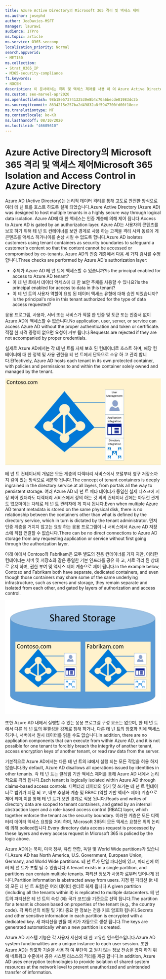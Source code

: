 ```yaml
---
title: Azure Active Directory의 Microsoft 365 격리 및 액세스 제어
ms.author: josephd
author: JoeDavies-MSFT
manager: laurawi
audience: ITPro
ms.topic: article
ms.service: O365-seccomp
localization_priority: Normal
search.appverid:
- MET150
ms.collection:
- Strat_O365_IP
- M365-security-compliance
f1.keywords:
- NOCSH
description: 이 문서에서는 격리 및 액세스 제어를 사용 하 여 Azure Active Directory 내에서 서로 격리 된 여러 테 넌 트에 대 한 데이터를 유지 하는 방법을 알아봅니다.
ms.custom: seo-marvel-apr2020
ms.openlocfilehash: 98b18e57374132530e8b4c70a6becde01983dc2b
ms.sourcegitcommit: 8634215e257ba2d49832a8f5947700fd00f18ece
ms.translationtype: MT
ms.contentlocale: ko-KR
ms.lasthandoff: 08/10/2020
ms.locfileid: "46605610"
---
```

# <a name="microsoft-365-isolation-and-access-control-in-azure-active-directory"></a><span data-ttu-id="eed2f-103">Azure Active Directory의 Microsoft 365 격리 및 액세스 제어</span><span class="sxs-lookup"><span data-stu-id="eed2f-103">Microsoft 365 Isolation and Access Control in Azure Active Directory</span></span>

<span data-ttu-id="eed2f-104">Azure AD (Active Directory)는 논리적 데이터 격리를 통해 고도로 안전한 방식으로 여러 테 넌 트를 호스트 하도록 설계 되었습니다.</span><span class="sxs-lookup"><span data-stu-id="eed2f-104">Azure Active Directory (Azure AD) was designed to host multiple tenants in a highly secure way through logical data isolation.</span></span> <span data-ttu-id="eed2f-105">Azure AD에 대 한 액세스는 인증 계층에 의해 제어 됩니다.</span><span class="sxs-lookup"><span data-stu-id="eed2f-105">Access to Azure AD is gated by an authorization layer.</span></span> <span data-ttu-id="eed2f-106">Azure AD는 사용자의 콘텐츠를 보호 하기 위해 테 넌 트 컨테이너를 보안 경계로 사용 하는 고객을 격리 시켜 동료에 게 콘텐츠를 액세스 하거나이를 손상 시킬 수 없도록 합니다.</span><span class="sxs-lookup"><span data-stu-id="eed2f-106">Azure AD isolates customers using tenant containers as security boundaries to safeguard a customer's content so that the content cannot be accessed or compromised by co-tenants.</span></span> <span data-ttu-id="eed2f-107">Azure AD의 인증 계층에서 다음 세 가지 검사를 수행 합니다.</span><span class="sxs-lookup"><span data-stu-id="eed2f-107">Three checks are performed by Azure AD's authorization layer:</span></span>

- <span data-ttu-id="eed2f-108">주체가 Azure AD 테 넌 트에 액세스할 수 있습니까?</span><span class="sxs-lookup"><span data-stu-id="eed2f-108">Is the principal enabled for access to Azure AD tenant?</span></span>
- <span data-ttu-id="eed2f-109">이 테 넌 트에서 데이터 액세스에 대 한 보안 주체를 사용할 수 있나요?</span><span class="sxs-lookup"><span data-stu-id="eed2f-109">Is the principal enabled for access to data in this tenant?</span></span>
- <span data-ttu-id="eed2f-110">이 테 넌 트의 사용자 역할이 요청 된 데이터 액세스 유형에 대해 승인 되었습니까?</span><span class="sxs-lookup"><span data-stu-id="eed2f-110">Is the principal's role in this tenant authorized for the type of data access requested?</span></span>

<span data-ttu-id="eed2f-111">응용 프로그램, 사용자, 서버 또는 서비스가 적절 한 인증 및 토큰 또는 인증서 없이 Azure AD에 액세스할 수 없습니다.</span><span class="sxs-lookup"><span data-stu-id="eed2f-111">No application, user, server, or service can access Azure AD without the proper authentication and token or certificate.</span></span> <span data-ttu-id="eed2f-112">적절 한 자격 증명이 없으면 요청이 거부 됩니다.</span><span class="sxs-lookup"><span data-stu-id="eed2f-112">Requests are rejected if they are not accompanied by proper credentials.</span></span>

<span data-ttu-id="eed2f-113">실제로 Azure AD에서는 각 테 넌 트를 자체 보호 된 컨테이너로 호스트 하며, 해당 컨테이너에 대 한 정책 및 사용 권한을 테 넌 트에서 단독으로 소유 하 고 관리 합니다.</span><span class="sxs-lookup"><span data-stu-id="eed2f-113">Effectively, Azure AD hosts each tenant in its own protected container, with policies and permissions to and within the container solely owned and managed by the tenant.</span></span>
 
![Azure 컨테이너](media/office-365-isolation-azure-container.png)

<span data-ttu-id="eed2f-115">테 넌 트 컨테이너의 개념은 모든 계층의 디렉터리 서비스에서 포털부터 영구 저장소까지 깊이 있는 방식으로 세분화 됩니다.</span><span class="sxs-lookup"><span data-stu-id="eed2f-115">The concept of tenant containers is deeply ingrained in the directory service at all layers, from portals all the way to persistent storage.</span></span> <span data-ttu-id="eed2f-116">여러 Azure AD 테 넌 트 메타 데이터가 동일한 실제 디스크에 저장 되어 있더라도 디렉터리 서비스에서 정의 하는 것 외의 컨테이너 간에는 아무런 관계도 없으며이는 차례로 테 넌 트 관리자에 게 지시 됩니다.</span><span class="sxs-lookup"><span data-stu-id="eed2f-116">Even when multiple Azure AD tenant metadata is stored on the same physical disk, there is no relationship between the containers other than what is defined by the directory service, which in turn is dictated by the tenant administrator.</span></span> <span data-ttu-id="eed2f-117">먼저 인증 계층을 거치지 않고는 요청 하는 응용 프로그램이 나 서비스에서 Azure AD 저장소에 직접 연결할 수 없습니다.</span><span class="sxs-lookup"><span data-stu-id="eed2f-117">There can be no direct connections to Azure AD storage from any requesting application or service without first going through the authorization layer.</span></span>

<span data-ttu-id="eed2f-118">아래 예에서 Contoso와 Fabrikam은 모두 별도의 전용 컨테이너를 가지 지만, 이러한 컨테이너는 서버 및 저장소와 같은 동일한 기본 인프라를 공유 하 고, 서로 격리 된 상태로 유지 하며, 권한 부여 및 액세스 제어 계층으로 제어 됩니다.</span><span class="sxs-lookup"><span data-stu-id="eed2f-118">In the example below, Contoso and Fabrikam both have separate, dedicated containers, and even though those containers may share some of the same underlying infrastructure, such as servers and storage, they remain separate and isolated from each other, and gated by layers of authorization and access control.</span></span>
 
![Azure 전용 컨테이너](media/office-365-isolation-azure-dedicated-containers.png)

<span data-ttu-id="eed2f-120">또한 Azure AD 내에서 실행할 수 있는 응용 프로그램 구성 요소는 없으며, 한 테 넌 트에서 다른 테 넌 트의 무결성을 강제로 침해 하거나, 다른 테 넌 트의 암호화 키에 액세스 하거나, 서버에서 원시 데이터를 읽을 수도 없습니다.</span><span class="sxs-lookup"><span data-stu-id="eed2f-120">In addition, there are no application components that can execute from within Azure AD, and it is not possible for one tenant to forcibly breach the integrity of another tenant, access encryption keys of another tenant, or read raw data from the server.</span></span>

<span data-ttu-id="eed2f-121">기본적으로 Azure AD에서는 다른 테 넌 트의 id에서 실행 되는 모든 작업을 허용 하지 않습니다.</span><span class="sxs-lookup"><span data-stu-id="eed2f-121">By default, Azure AD disallows all operations issued by identities in other tenants.</span></span> <span data-ttu-id="eed2f-122">각 테 넌 트는 클레임 기반 액세스 제어를 통해 Azure AD 내에서 논리적으로 격리 됩니다.</span><span class="sxs-lookup"><span data-stu-id="eed2f-122">Each tenant is logically isolated within Azure AD through claims-based access controls.</span></span> <span data-ttu-id="eed2f-123">디렉터리 데이터의 읽기 및 쓰기는 테 넌 트 컨테이너로 범위가 지정 되 고, 내부 추상화 계층 및 RBAC (역할 기반 액세스 제어) 계층으로 제어 되며,이를 통해 테 넌 트가 보안 경계로 적용 됩니다.</span><span class="sxs-lookup"><span data-stu-id="eed2f-123">Reads and writes of directory data are scoped to tenant containers, and gated by an internal abstraction layer and a role-based access control (RBAC) layer, which together enforce the tenant as the security boundary.</span></span> <span data-ttu-id="eed2f-124">이러한 계층은 모든 디렉터리 데이터 액세스 요청을 처리 하며, Microsoft 365의 모든 액세스 요청은 위의 논리에 의해 policed입니다.</span><span class="sxs-lookup"><span data-stu-id="eed2f-124">Every directory data access request is processed by these layers and every access request in Microsoft 365 is policed by the logic above.</span></span>

<span data-ttu-id="eed2f-125">Azure AD에는 북미, 미국 정부, 유럽 연합, 독일 및 World Wide partitions가 있습니다.</span><span class="sxs-lookup"><span data-stu-id="eed2f-125">Azure AD has North America, U.S. Government, European Union, Germany, and World Wide partitions.</span></span> <span data-ttu-id="eed2f-126">테 넌 트가 단일 파티션에 있고, 파티션에 여러 테 넌 트가 포함 될 수 있습니다.</span><span class="sxs-lookup"><span data-stu-id="eed2f-126">A tenant exists in a single partition, and partitions can contain multiple tenants.</span></span> <span data-ttu-id="eed2f-127">파티션 정보가 사용자 로부터 벗어나게 됩니다.</span><span class="sxs-lookup"><span data-stu-id="eed2f-127">Partition information is abstracted away from users.</span></span> <span data-ttu-id="eed2f-128">지정 된 파티션 (it 내의 모든 테 넌 트 포함)은 여러 데이터 센터로 복제 됩니다.</span><span class="sxs-lookup"><span data-stu-id="eed2f-128">A given partition (including all the tenants within it) is replicated to multiple datacenters.</span></span> <span data-ttu-id="eed2f-129">테 넌 트의 파티션은 테 넌 트의 속성 (예: 국가 코드)을 기준으로 선택 됩니다.</span><span class="sxs-lookup"><span data-stu-id="eed2f-129">The partition for a tenant is chosen based on properties of the tenant (e.g., the country code).</span></span> <span data-ttu-id="eed2f-130">각 파티션의 비밀 및 기타 중요 한 정보는 전용 키로 암호화 됩니다.</span><span class="sxs-lookup"><span data-stu-id="eed2f-130">Secrets and other sensitive information in each partition is encrypted with a dedicated key.</span></span> <span data-ttu-id="eed2f-131">새 파티션을 만들 때 키가 자동으로 생성 됩니다.</span><span class="sxs-lookup"><span data-stu-id="eed2f-131">The keys are generated automatically when a new partition is created.</span></span>

<span data-ttu-id="eed2f-132">Azure AD 시스템 기능은 각 사용자 세션에 대 한 고유한 인스턴스입니다.</span><span class="sxs-lookup"><span data-stu-id="eed2f-132">Azure AD system functionalities are a unique instance to each user session.</span></span> <span data-ttu-id="eed2f-133">또한 Azure AD는 암호화 기술을 사용 하 여 무단이 고 원치 않는 정보 전송을 방지 하기 위해 네트워크 수준에서 공유 시스템 리소스의 격리를 제공 합니다.</span><span class="sxs-lookup"><span data-stu-id="eed2f-133">In addition, Azure AD uses encryption technologies to provide isolation of shared system resources at the network level to prevent unauthorized and unintended transfer of information.</span></span>
